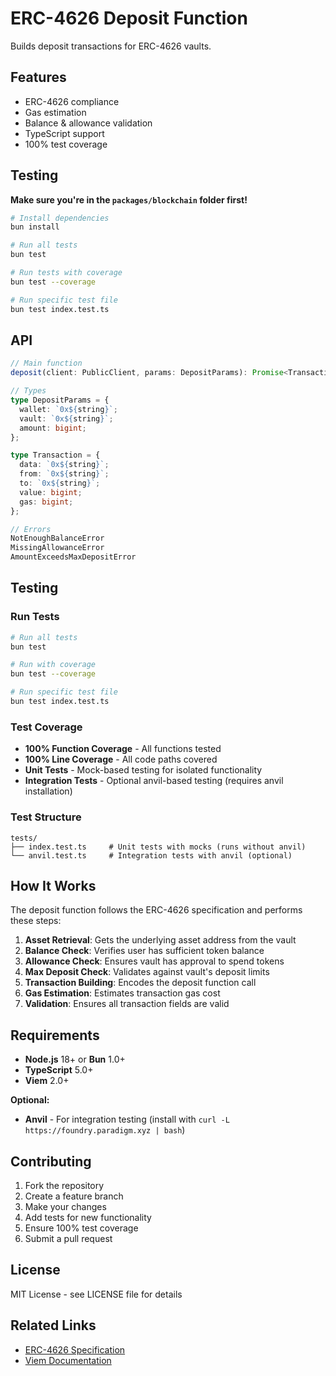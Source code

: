# ERC-4626 Deposit Function

Builds deposit transactions for ERC-4626 vaults.

## Features

- ERC-4626 compliance
- Gas estimation
- Balance & allowance validation
- TypeScript support
- 100% test coverage

## Testing

**Make sure you're in the `packages/blockchain` folder first!**

```bash
# Install dependencies
bun install

# Run all tests
bun test

# Run tests with coverage
bun test --coverage

# Run specific test file
bun test index.test.ts
```





## API

```typescript
// Main function
deposit(client: PublicClient, params: DepositParams): Promise<Transaction>

// Types
type DepositParams = {
  wallet: `0x${string}`;
  vault: `0x${string}`;
  amount: bigint;
};

type Transaction = {
  data: `0x${string}`;
  from: `0x${string}`;
  to: `0x${string}`;
  value: bigint;
  gas: bigint;
};

// Errors
NotEnoughBalanceError
MissingAllowanceError  
AmountExceedsMaxDepositError
```

## Testing

### Run Tests
```bash
# Run all tests
bun test

# Run with coverage
bun test --coverage

# Run specific test file
bun test index.test.ts
```

### Test Coverage
- **100% Function Coverage** - All functions tested
- **100% Line Coverage** - All code paths covered
- **Unit Tests** - Mock-based testing for isolated functionality
- **Integration Tests** - Optional anvil-based testing (requires anvil installation)

### Test Structure
```
tests/
├── index.test.ts     # Unit tests with mocks (runs without anvil)
└── anvil.test.ts     # Integration tests with anvil (optional)
```

## How It Works

The deposit function follows the ERC-4626 specification and performs these steps:

1. **Asset Retrieval**: Gets the underlying asset address from the vault
2. **Balance Check**: Verifies user has sufficient token balance
3. **Allowance Check**: Ensures vault has approval to spend tokens
4. **Max Deposit Check**: Validates against vault's deposit limits
5. **Transaction Building**: Encodes the deposit function call
6. **Gas Estimation**: Estimates transaction gas cost
7. **Validation**: Ensures all transaction fields are valid

## Requirements

- **Node.js** 18+ or **Bun** 1.0+
- **TypeScript** 5.0+
- **Viem** 2.0+

**Optional:**
- **Anvil** - For integration testing (install with `curl -L https://foundry.paradigm.xyz | bash`)

## Contributing

1. Fork the repository
2. Create a feature branch
3. Make your changes
4. Add tests for new functionality
5. Ensure 100% test coverage
6. Submit a pull request

## License

MIT License - see LICENSE file for details

## Related Links

- [ERC-4626 Specification](https://eips.ethereum.org/EIPS/eip-4626)
- [Viem Documentation](https://viem.sh/)
